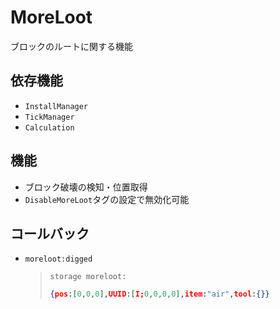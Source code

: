 # MoreLoot

ブロックのルートに関する機能

## 依存機能
- `InstallManager`
- `TickManager`
- `Calculation`

## 機能
- ブロック破壊の検知・位置取得
- `DisableMoreLoot`タグの設定で無効化可能

## コールバック
- `moreloot:digged`
  > `storage moreloot:`
  > ```json
  > {pos:[0,0,0],UUID:[I;0,0,0,0],item:"air",tool:{}}
  > ```